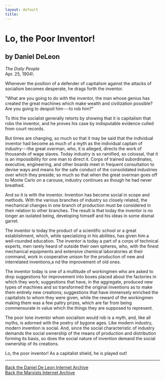 ```yaml
---
layout: default
title: 
---
```

# Lo, the Poor Inventor!

## by Daniel DeLeon

*The Daily People*\
Apr. 25, 1904\

Whenever the position of a defender of capitalism against the attacks of
socialism becomes desperate, he drags forth the inventor.

"What are you going to do with the inventor, the man whose genius has
created the great machines which make wealth and civilization possible?
Are you going to despoil him---to rob him?"

To this the socialist generally retorts by showing that it is capitalism
that robs the inventor, and he proves his case by indisputable evidence
culled from court records.

But times are changing, so much so that it may be said that the
individual inventor had become as much of a myth as the individual
captain of industry---the great overman, who, it is alleged, directs the
work of thousands of wage slaves. Today industry is so ramified, so
colossal, that it is an impossibility for one man to direct it. Corps of
trained subordinates, executive, engineering, and other boards meet in
frequent consultation to devise ways and means for the safe conduct of
the consolidated industries over which they preside; so much so that
when the great overman goes off to Monte Carlo on a carouse, industry
continues as though he had never breathed.

And so it is with the inventor. Invention has become social in scope and
methods. With the various branches of industry so closely related, the
mechanical changes in one branch of production must be considered in
their relation to other branches. The result is that today the inventor
is no longer an isolated being, developing himself and his ideas in some
dismal garret.

The inventor is today the product of a scientific school or a great
establishment, which, while specializing in his abilities, has given him
a well-rounded education. The inventor is today a part of a corps of
technical experts, men rarely heard of outside their own spheres, who,
with the finest mechanical equipments and extensive chemical
laboratories at their command, work in cooperative unison for the
production of new and interrelated inventions,a nd the improvement of
old ones.

The inventor today is one of a multitude of workingmen who are asked to
drop suggestions for improvement into boxes placed about the factories
in which they work; suggestions that have, in the aggregate, produced
new types of machines and so transformed the original inventions as to
make them entirely new creations; suggestions that have immensely
enriched the capitalists to whom they were given, while the reward of
the workingmen making them was a few paltry prizes, which are far from
being commensurate in value which the things they are supposed to
represent.

The poor lone inventor whom socialism would rob is a myth, and, like all
myths, is adorned with the poetry of bygone ages. Like modern industry,
modern invention is social. And, since the social characteristic of
industry demands the social ownership of the means of production and
distribution forming its basis, so does the social nature of invention
demand the social ownership of its creations.

Lo, the poor inventor! As a capitalist shield, he is played out!

------------------------------------------------------------------------

[Back the Daniel De Leon Internet Archive](../../index.htm)\
[Back the Marxists Internet Archive](../../../index.htm)
